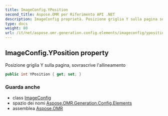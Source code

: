 ```yaml
---
title: ImageConfig.YPosition
second_title: Aspose.OMR per Riferimento API .NET
description: ImageConfig proprietà. Posizione griglia Y sulla pagina sovrascrive lallineamento
type: docs
weight: 80
url: /it/net/aspose.omr.generation.config.elements/imageconfig/yposition/
---
```

## ImageConfig.YPosition property

Posizione griglia Y sulla pagina, sovrascrive l'allineamento

```csharp
public int YPosition { get; set; }
```

### Guarda anche

* class [ImageConfig](../)
* spazio dei nomi [Aspose.OMR.Generation.Config.Elements](../../imageconfig/)
* assemblea [Aspose.OMR](../../../)


